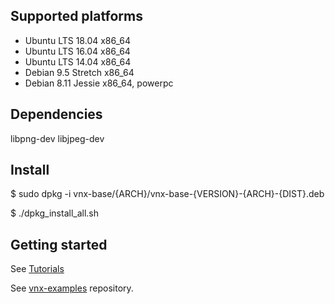 
## Supported platforms

- Ubuntu LTS 18.04 x86_64
- Ubuntu LTS 16.04 x86_64
- Ubuntu LTS 14.04 x86_64
- Debian 9.5 Stretch x86_64
- Debian 8.11 Jessie x86_64, powerpc

## Dependencies

libpng-dev libjpeg-dev

## Install

$ sudo dpkg -i vnx-base/{ARCH}/vnx-base-{VERSION}-{ARCH}-{DIST}.deb

$ ./dpkg_install_all.sh

## Getting started

See [Tutorials](http://www.automyinc.com/file/automy-modules/vnx-base/doc/doxygen/html/index.html)

See [vnx-examples](https://github.com/automyinc/vnx-examples) repository.
